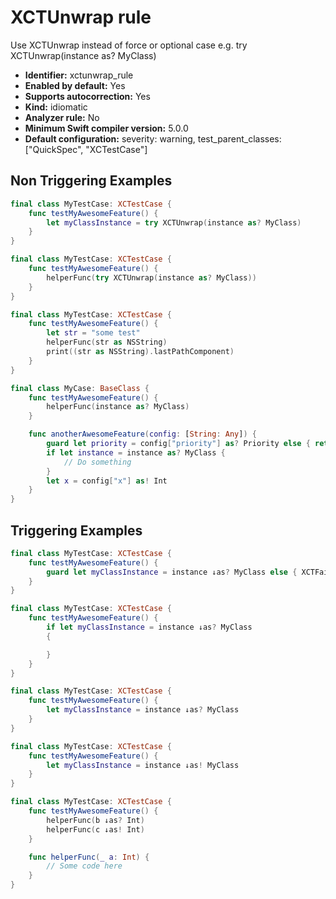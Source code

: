 # XCTUnwrap rule

Use XCTUnwrap instead of force or optional case e.g. try XCTUnwrap(instance as? MyClass)

* **Identifier:** xctunwrap_rule
* **Enabled by default:** Yes
* **Supports autocorrection:** Yes
* **Kind:** idiomatic
* **Analyzer rule:** No
* **Minimum Swift compiler version:** 5.0.0
* **Default configuration:** severity: warning, test_parent_classes: ["QuickSpec", "XCTestCase"]

## Non Triggering Examples

```swift
final class MyTestCase: XCTestCase {
    func testMyAwesomeFeature() {
        let myClassInstance = try XCTUnwrap(instance as? MyClass)
    }
}
```

```swift
final class MyTestCase: XCTestCase {
    func testMyAwesomeFeature() {
        helperFunc(try XCTUnwrap(instance as? MyClass))
    }
}
```

```swift
final class MyTestCase: XCTestCase {
    func testMyAwesomeFeature() {
        let str = "some test"
        helperFunc(str as NSString)
        print((str as NSString).lastPathComponent)
    }
}
```

```swift
final class MyCase: BaseClass {
    func testMyAwesomeFeature() {
        helperFunc(instance as? MyClass)
    }

    func anotherAwesomeFeature(config: [String: Any]) {
        guard let priority = config["priority"] as? Priority else { return }
        if let instance = instance as? MyClass {
            // Do something
        }
        let x = config["x"] as! Int
    }
}
```

## Triggering Examples

```swift
final class MyTestCase: XCTestCase {
    func testMyAwesomeFeature() {
        guard let myClassInstance = instance ↓as? MyClass else { XCTFail() }
    }
}
```

```swift
final class MyTestCase: XCTestCase {
    func testMyAwesomeFeature() {
        if let myClassInstance = instance ↓as? MyClass
        {

        }
    }
}
```

```swift
final class MyTestCase: XCTestCase {
    func testMyAwesomeFeature() {
        let myClassInstance = instance ↓as? MyClass
    }
}
```

```swift
final class MyTestCase: XCTestCase {
    func testMyAwesomeFeature() {
        let myClassInstance = instance ↓as! MyClass
    }
}
```

```swift
final class MyTestCase: XCTestCase {
    func testMyAwesomeFeature() {
        helperFunc(b ↓as? Int)
        helperFunc(c ↓as! Int)
    }

    func helperFunc(_ a: Int) {
        // Some code here
    }
}
```